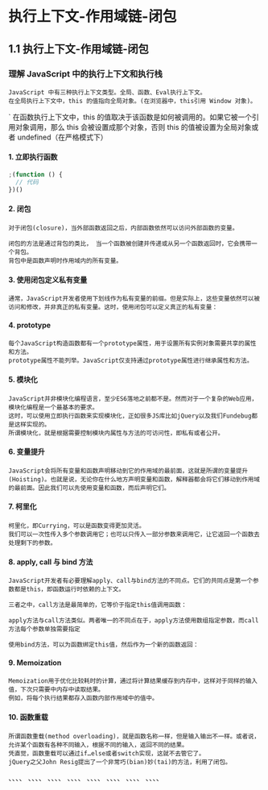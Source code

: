 # 执行上下文-作用域链-闭包

## 1.1 执行上下文-作用域链-闭包

### 理解 JavaScript 中的执行上下文和执行栈

    JavaScript 中有三种执行上下文类型。全局、函数、Eval执行上下文。
    在全局执行上下文中，this 的值指向全局对象。(在浏览器中，this引用 Window 对象)。

`
在函数执行上下文中，this 的值取决于该函数是如何被调用的。如果它被一个引用对象调用，那么 this 会被设置成那个对象，否则 this 的值被设置为全局对象或者 undefined（在严格模式下）

#### 1. 立即执行函数

```js
;(function () {
  // 代码
})()
```

#### 2. 闭包

    对于闭包(closure)，当外部函数返回之后，内部函数依然可以访问外部函数的变量。

    闭包的方法是通过背包的类比， 当一个函数被创建并传递或从另一个函数返回时，它会携带一个背包。
    背包中是函数声明时作用域内的所有变量。

#### 3. 使用闭包定义私有变量

    通常，JavaScript开发者使用下划线作为私有变量的前缀。但是实际上，这些变量依然可以被访问和修改，并非真正的私有变量。这时，使用闭包可以定义真正的私有变量：

#### 4. prototype

    每个JavaScript构造函数都有一个prototype属性，用于设置所有实例对象需要共享的属性和方法。
    prototype属性不能列举。JavaScript仅支持通过prototype属性进行继承属性和方法。

#### 5. 模块化

    JavaScript并非模块化编程语言，至少ES6落地之前都不是。然而对于一个复杂的Web应用，模块化编程是一个最基本的要求。
    这时，可以使用立即执行函数来实现模块化，正如很多JS库比如jQuery以及我们Fundebug都是这样实现的。
    所谓模块化，就是根据需要控制模块内属性与方法的可访问性，即私有或者公开。

#### 6. 变量提升

    JavaScript会将所有变量和函数声明移动到它的作用域的最前面，这就是所谓的变量提升(Hoisting)。也就是说，无论你在什么地方声明变量和函数，解释器都会将它们移动到作用域的最前面。因此我们可以先使用变量和函数，而后声明它们。

#### 7. 柯里化

    柯里化，即Currying，可以是函数变得更加灵活。
    我们可以一次性传入多个参数调用它；也可以只传入一部分参数来调用它，让它返回一个函数去处理剩下的参数。

#### 8. apply, call 与 bind 方法

    JavaScript开发者有必要理解apply、call与bind方法的不同点。它们的共同点是第一个参数都是this，即函数运行时依赖的上下文。

    三者之中，call方法是最简单的，它等价于指定this值调用函数：

    apply方法与call方法类似。两者唯一的不同点在于，apply方法使用数组指定参数，而call方法每个参数单独需要指定

    使用bind方法，可以为函数绑定this值，然后作为一个新的函数返回：

#### 9. Memoization

    Memoization用于优化比较耗时的计算，通过将计算结果缓存到内存中，这样对于同样的输入值，下次只需要中内存中读取结果。
    例如，将每个执行结果都存入函数内部作用域中的值中。

#### 10. 函数重载

    所谓函数重载(method overloading)，就是函数名称一样，但是输入输出不一样。或者说，允许某个函数有各种不同输入，根据不同的输入，返回不同的结果。
    凭直觉，函数重载可以通过if…else或者switch实现，这就不去管它了。
    jQuery之父John Resig提出了一个非常巧(bian)妙(tai)的方法，利用了闭包。

、、、、
、、、、
、、、、
、、、、
、、、、
、、、、
、、、、
、、、、
